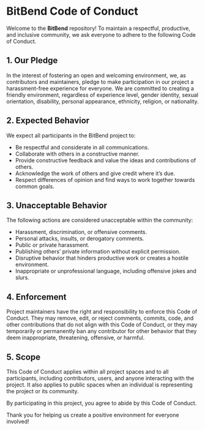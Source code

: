 # BitBend Code of Conduct

Welcome to the **BitBend** repository! To maintain a respectful, productive, and inclusive community, we ask everyone to adhere to the following Code of Conduct.

## 1. Our Pledge

In the interest of fostering an open and welcoming environment, we, as contributors and maintainers, pledge to make participation in our project a harassment-free experience for everyone. We are committed to creating a friendly environment, regardless of experience level, gender identity, sexual orientation, disability, personal appearance, ethnicity, religion, or nationality.

## 2. Expected Behavior

We expect all participants in the BitBend project to:

- Be respectful and considerate in all communications.
- Collaborate with others in a constructive manner.
- Provide constructive feedback and value the ideas and contributions of others.
- Acknowledge the work of others and give credit where it’s due.
- Respect differences of opinion and find ways to work together towards common goals.

## 3. Unacceptable Behavior

The following actions are considered unacceptable within the community:

- Harassment, discrimination, or offensive comments.
- Personal attacks, insults, or derogatory comments.
- Public or private harassment.
- Publishing others’ private information without explicit permission.
- Disruptive behavior that hinders productive work or creates a hostile environment.
- Inappropriate or unprofessional language, including offensive jokes and slurs.

## 4. Enforcement

Project maintainers have the right and responsibility to enforce this Code of Conduct. They may remove, edit, or reject comments, commits, code, and other contributions that do not align with this Code of Conduct, or they may temporarily or permanently ban any contributor for other behavior that they deem inappropriate, threatening, offensive, or harmful.

## 5. Scope

This Code of Conduct applies within all project spaces and to all participants, including contributors, users, and anyone interacting with the project. It also applies to public spaces when an individual is representing the project or its community.

By participating in this project, you agree to abide by this Code of Conduct.

Thank you for helping us create a positive environment for everyone involved!
